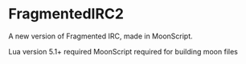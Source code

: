 # FragmentedIRC2
A new version of Fragmented IRC, made in MoonScript.

Lua version 5.1+ required
MoonScript required for building moon files